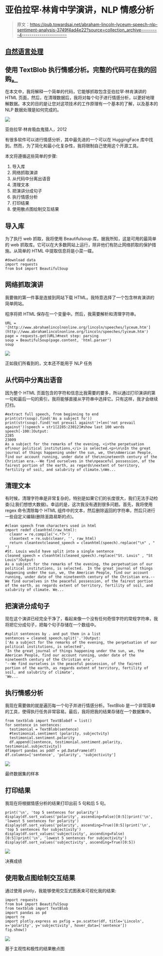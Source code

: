 # 亚伯拉罕·林肯中学演讲，NLP 情感分析

> 原文：<https://pub.towardsai.net/abraham-lincoln-lyceum-speech-nlp-sentiment-analysis-3749f4ad4e22?source=collection_archive---------4----------------------->

## [自然语言处理](https://towardsai.net/p/category/nlp)

## 使用 TextBlob 执行情感分析。完整的代码可在我的回购[。](https://github.com/arditoibryan/Projects/tree/master/20210719_TextBlob_sentiment_analysis)

在本文中，我将解释一个简单的代码，它能够抓取包含亚伯拉罕·林肯演讲的 HTML 页面，然后，在清理数据后，我将对每个句子进行情感分析，以更好地理解数据。本文的目的是让您对这项技术的工作原理有一个基本的了解，以及基本的 NLP 数据处理是如何完成的。

![](img/679c2ea4083d041ed7d66f604ff69889.png)

亚伯拉罕·林肯吸血鬼猎人，2012

有很多软件可以进行情感分析，其中最先进的一个可以在 HuggingFace 库中找到。然而，为了简化和最小化复杂性，我将限制自己使用这个开源工具。

本文将遵循这些简单的步骤:

1.  导入库
2.  网络抓取演讲
3.  从代码中分离出语音
4.  清理文本
5.  把演讲分成句子
6.  执行情感分析
7.  打印结果
8.  使用散点图绘制交互结果

## 导入库

为了执行 web 抓取，我将使用 Beautifulsoup 库。据我所知，这是可用的最简单的 web 抓取库。它可以在大多数网站上运行，除非他们有防止网络抓取的保护措施。从简单的 HTML 中提取信息将是小菜一碟。

```
#download data
import requests
from bs4 import BeautifulSoup
```

## 网络抓取演讲

我要做的第一件事是连接到网站下载 HTML。我特意选择了一个包含林肯演讲的简单网站。

程序将把 HTML 保存在一个变量中。然后，我需要解析和清理字符串。

```
URL = '[http://www.abrahamlincolnonline.org/lincoln/speeches/lyceum.htm'](http://www.abrahamlincolnonline.org/lincoln/speeches/lyceum.htm')
page = requests.get(URL)#next step: parsing
soup = BeautifulSoup(page.content, 'html.parser')
soup
```

![](img/3acfba3f00c67540b1ec670119f79e7c.png)

正如我们所看到的，文本还不能用于 NLP 任务

## 从代码中分离出语音

因为整个 HTML 页面包含的字符和信息比我需要的要多，所以通过打印演讲的第一句和最后一句的索引，我将能够直接从字符串中选择它。只有这样，我才会继续打扫。

```
#extract full speech, from beginning to end
print(str(soup).find('As a subject fo'))
print(str(soup).find('not prevail against')+len('not prevail against'))speech = str1[2285:23012]#show last 100 words
speech[-100:]Output:
2285
23009
As a subject for the remarks of the evening, <i>the perpetuation of\nour political institutions,</i> is selected.<p>\n\nIn the great journal of things happening under the sun, we, the\nAmerican People, find our account running, under date of the\nnineteenth century of the Christian era.--We find ourselves in the\npeaceful possession, of the fairest portion of the earth, as regards\nextent of territory, fertility of soil, and salubrity of climate.\nWe...
```

## 清理文本

有时候，清理字符串是非常复杂的，特别是如果它们的长度很大，我们无法手动检查(让我们想想大数据)。幸运的是，这次我没有遇到很多问题。首先，我将使用 regex 命令清除每个 HTML 组件中的文本，然后删除返回的字符串，然后只进行一些自定义编辑(删除圣路易斯的点)。

```
#clean speech from characters used in html
import redef cleanhtml(raw_html):
  cleanr = re.compile('<.*?>')
  cleantext = re.sub(cleanr, '', raw_html)
  return cleantextcleaned_speech = cleanhtml(speech).replace("\n" , " ")
#St. Louis would have split into a single sentence
cleaned_speech = cleanhtml(cleaned_speech).replace("St. Louis" , "St Louis")Output:
As a subject for the remarks of the evening, the perpetuation of our political institutions, is selected.  In the great journal of things happening under the sun, we, the American People, find our account running, under date of the nineteenth century of the Christian era.--We find ourselves in the peaceful possession, of the fairest portion of the earth, as regards extent of territory, fertility of soil, and salubrity of climate. We...
```

## 把演讲分成句子

现在这个演讲已经完全干净了，看起来像一个没有任何奇怪字符的常规字符串，我将把它分成句子，把每个句子存储在一个数组中。

```
#split sentences by . and put them in a list
sentences = cleaned_speech.split('.')Output:
['As a subject for the remarks of the evening, the perpetuation of our political institutions, is selected',  
'In the great journal of things happening under the sun, we, the American People, find our account running, under date of the nineteenth century of the Christian era',  
'--We find ourselves in the peaceful possession, of the fairest portion of the earth, as regards extent of territory, fertility of soil, and salubrity of climate',  
'We...
```

## 执行情感分析

我现在需要做的就是遍历每一个句子并进行情感分析。TextBlob 是一个非常简单的工具，使得执行任务非常容易。最后，我将把我的结果存储在一个数据集中。

```
from textblob import TextBlobdf = list()
for sentence in sentences:
  testimonial = TextBlob(sentence)
  #testimonial.sentiment (polarity, subjectvity)
  testimonial.sentiment.polarity
  df.append([sentence, testimonial.sentiment.polarity, testimonial.subjectivity])
dfimport pandas as pddf = pd.DataFrame(df)
df.columns=['sentence', 'polarity', 'subjectivity']
```

![](img/c1a44f8f16e8ecb9fe4e235e1e5fff09.png)

最终数据集的样本

## 打印结果

我现在将根据情感分析的结果打印出前 5 句和后 5 句。

```
print('\n', 'top 5 sentences for polarity')
display(df.sort_values('polarity', ascending=False)[0:5])print('\n', 'lowest 5 sentences for polarity')
display(df.sort_values('polarity', ascending=True)[0:5])print('\n', 'top 5 sentences for subjectivity')
display(df.sort_values('subjectivity', ascending=False)[0:5])print('\n', 'lowest 5 sentences for subjectivity')
display(df.sort_values('subjectivity', ascending=True)[0:5])
```

![](img/caf291ae0bd72e0d754067b51dd64478.png)

决赛成绩

## 使用散点图绘制交互结果

通过使用 plotly，我能够使用交互式图表来可视化我的结果:

```
import requests
from bs4 import BeautifulSoup
from textblob import TextBlob
import pandas as pd
import re
import plotly.express as pxfig = px.scatter(df, title='Lincoln', x='polarity', y='subjectivity', hover_data=['sentence'])
fig.show()
```

![](img/93a363e6b4ee74b1f2aa2b887e5a94fd.png)

基于主观性和极性的结果散点图